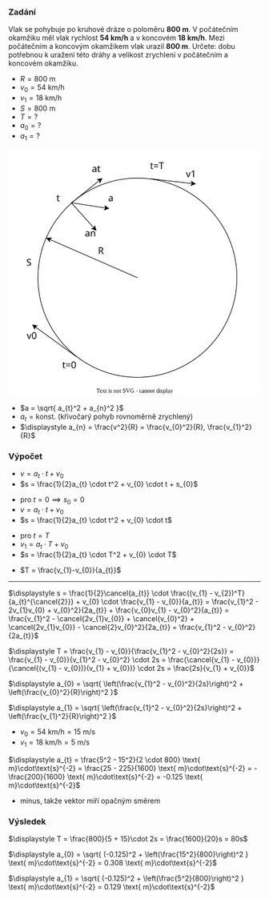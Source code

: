 ### Zadání

Vlak se pohybuje po kruhové dráze o poloměru **800 m**. V počátečním okamžiku měl vlak rychlost **54 km/h** a v koncovém **18 km/h**. Mezi počátečním a koncovým okamžikem vlak urazil **800 m**. Určete: dobu potřebnou k uražení této dráhy a velikost zrychlení v počátečním a koncovém okamžiku.

- $R = 800 \text{ m}$
- $v_{0} = 54 \text{ km/h}$
- $v_{1} = 18 \text{ km/h}$
- $S = 800 \text{ m}$
- $T = ?$
- $a_{0} = ?$
- $a_{1} = ?$

![](_assets/priklad1.svg)

- $a = \sqrt{ a_{t}^2 + a_{n}^2 }$
- $a_{t} = \text{konst.}$ (křivočarý pohyb rovnoměrně zrychlený)
- $\displaystyle a_{n} = \frac{v^2}{R} = \frac{v_{0}^2}{R}, \frac{v_{1}^2}{R}$

### Výpočet

- $v = a_{t} \cdot t + v_{0}$
- $s = \frac{1}{2}a_{t} \cdot t^2 + v_{0} \cdot t + s_{0}$
+ pro $t = 0 \implies s_{0} = 0$
+ $v = a_{t} \cdot t + v_{0}$
+ $s = \frac{1}{2}a_{t} \cdot t^2 + v_{0} \cdot t$
- pro $t = T$
- $v_{1} = a_{t} \cdot T + v_{0}$
- $s = \frac{1}{2}a_{t} \cdot T^2 + v_{0} \cdot T$
+ $T = \frac{v_{1}-v_{0}}{a_{t}}$

---

$\displaystyle s = \frac{1}{2}\cancel{a_{t}} \cdot \frac{(v_{1} - v_{2})^T}{a_{t}^{\cancel{2}}} + v_{0} \cdot \frac{v_{1} - v_{0}}{a_{t}} = \frac{v_{1}^2 - 2v_{1}v_{0} + v_{0}^2}{2a_{t}} + \frac{v_{0}v_{1} - v_{0}^2}{a_{t}} = \frac{v_{1}^2 - \cancel{2v_{1}v_{0}} + \cancel{v_{0}^2} + \cancel{2v_{1}v_{0}} - \cancel{2}v_{0}^2}{2a_{t}} = \frac{v_{1}^2 - v_{0}^2}{2a_{t}}$

$\displaystyle T = \frac{v_{1} - v_{0}}{\frac{v_{1}^2 - v_{0}^2}{2s}} = \frac{v_{1} - v_{0}}{v_{1}^2 - v_{0}^2} \cdot 2s = \frac{\cancel{v_{1} - v_{0}}}{\cancel{(v_{1} - v_{0})}(v_{1} + v_{0})} \cdot 2s = \frac{2s}{v_{1} + v_{0}}$

$\displaystyle a_{0} = \sqrt{ \left(\frac{v_{1}^2 - v_{0}^2}{2s}\right)^2 + \left(\frac{v_{0}^2}{R}\right)^2 }$

$\displaystyle a_{1} = \sqrt{ \left(\frac{v_{1}^2 - v_{0}^2}{2s}\right)^2 + \left(\frac{v_{1}^2}{R}\right)^2 }$

- $v_{0} = 54 \text{ km/h} = 15 \text{ m/s}$
- $v_{1} = 18 \text{ km/h} = 5 \text{ m/s}$

$\displaystyle a_{t} = \frac{5^2 - 15^2}{2 \cdot 800} \text{ m}\cdot\text{s}^{-2} = \frac{25 - 225}{1600} \text{ m}\cdot\text{s}^{-2} = -\frac{200}{1600} \text{ m}\cdot\text{s}^{-2} = -0.125 \text{ m}\cdot\text{s}^{-2}$
- mínus, takže vektor míří opačným směrem

### Výsledek

$\displaystyle T = \frac{800}{5 + 15}\cdot 2s = \frac{1600}{20}s = 80s$

$\displaystyle a_{0} = \sqrt{ (-0.125)^2 + \left(\frac{15^2}{800}\right)^2 } \text{ m}\cdot\text{s}^{-2} = 0.308 \text{ m}\cdot\text{s}^{-2}$

$\displaystyle a_{1} = \sqrt{ (-0.125)^2 + \left(\frac{5^2}{800}\right)^2 } \text{ m}\cdot\text{s}^{-2} = 0.129 \text{ m}\cdot\text{s}^{-2}$